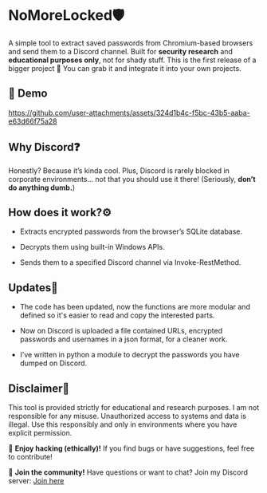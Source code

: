 # NoMoreLocked🛡️

A simple tool to extract saved passwords from Chromium-based browsers and send them to a Discord channel. Built for **security research** and **educational purposes only**, not for shady stuff.
This is the first release of a bigger project 👾
You can grab it and integrate it into your own projects.

## 👀 Demo

https://github.com/user-attachments/assets/324d1b4c-f5bc-43b5-aaba-e63d66f75a28

## Why Discord❓

Honestly? Because it’s kinda cool. Plus, Discord is rarely blocked in corporate environments... not that you should use it there! (Seriously, **don’t do anything dumb.**)

## How does it work?⚙️

- Extracts encrypted passwords from the browser’s SQLite database.

- Decrypts them using built-in Windows APIs.

- Sends them to a specified Discord channel via Invoke-RestMethod.

## Updates🤖

- The code has been updated, now the functions are more modular and defined so it's easier to read and copy the interested parts.

- Now on Discord is uploaded a file contained URLs, encrypted passwords and usernames in a json format, for a cleaner work.

- I've written in python a module to decrypt the passwords you have dumped on Discord.

## Disclaimer🚨

This tool is provided strictly for educational and research purposes. I am not responsible for any misuse. Unauthorized access to systems and data is illegal. Use this responsibly and only in environments where you have explicit permission.

👾 **Enjoy hacking (ethically)!** If you find bugs or have suggestions, feel free to contribute!

💬 **Join the community!** Have questions or want to chat? Join my Discord server: [Join here](https://discord.com/invite/ZRf5PJYGMk)

